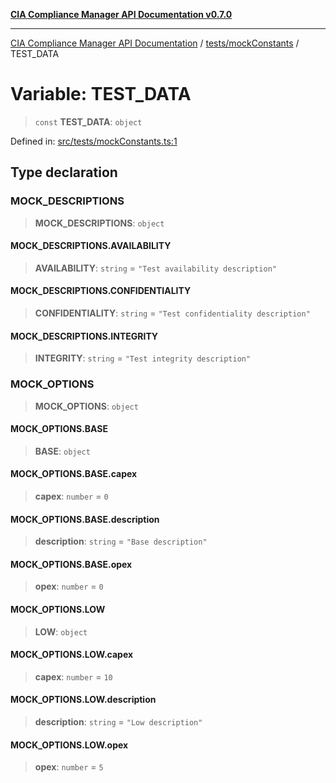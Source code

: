 [**CIA Compliance Manager API Documentation v0.7.0**](../../../README.md)

***

[CIA Compliance Manager API Documentation](../../../modules.md) / [tests/mockConstants](../README.md) / TEST\_DATA

# Variable: TEST\_DATA

> `const` **TEST\_DATA**: `object`

Defined in: [src/tests/mockConstants.ts:1](https://github.com/Hack23/cia-compliance-manager/blob/a904e43458f81faf7066f9da9fc149cc9f6e236d/src/tests/mockConstants.ts#L1)

## Type declaration

### MOCK\_DESCRIPTIONS

> **MOCK\_DESCRIPTIONS**: `object`

#### MOCK\_DESCRIPTIONS.AVAILABILITY

> **AVAILABILITY**: `string` = `"Test availability description"`

#### MOCK\_DESCRIPTIONS.CONFIDENTIALITY

> **CONFIDENTIALITY**: `string` = `"Test confidentiality description"`

#### MOCK\_DESCRIPTIONS.INTEGRITY

> **INTEGRITY**: `string` = `"Test integrity description"`

### MOCK\_OPTIONS

> **MOCK\_OPTIONS**: `object`

#### MOCK\_OPTIONS.BASE

> **BASE**: `object`

#### MOCK\_OPTIONS.BASE.capex

> **capex**: `number` = `0`

#### MOCK\_OPTIONS.BASE.description

> **description**: `string` = `"Base description"`

#### MOCK\_OPTIONS.BASE.opex

> **opex**: `number` = `0`

#### MOCK\_OPTIONS.LOW

> **LOW**: `object`

#### MOCK\_OPTIONS.LOW.capex

> **capex**: `number` = `10`

#### MOCK\_OPTIONS.LOW.description

> **description**: `string` = `"Low description"`

#### MOCK\_OPTIONS.LOW.opex

> **opex**: `number` = `5`
